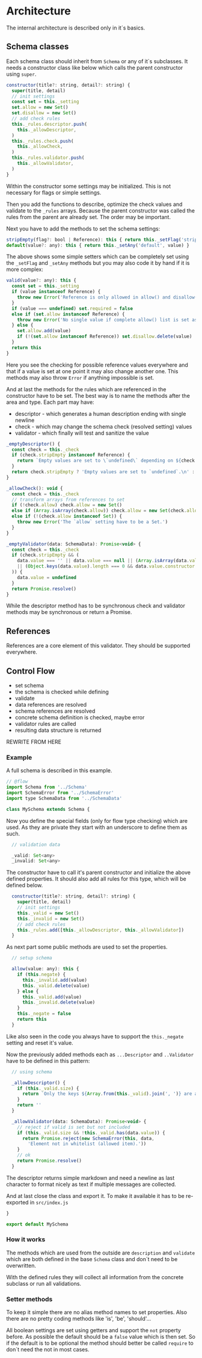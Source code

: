 # Architecture

The internal architecture is described only in it´s basics.


## Schema classes

Each schema class should inherit from `Schema` or any of it´s subclasses. It needs a constructor
class like below which calls the parent constructor using `super`.

```js
constructor(title?: string, detail?: string) {
  super(title, detail)
  // init settings
  const set = this._setting
  set.allow = new Set()
  set.disallow = new Set()
  // add check rules
  this._rules.descriptor.push(
    this._allowDescriptor,
  )
  this._rules.check.push(
    this._allowCheck,
  )
  this._rules.validator.push(
    this._allowValidator,
  )
}
```

Within the constructor some settings may be initialized. This is not necessary for flags or simple
settings.

Then you add the functions to describe, optimize the check values and validate to the `_rules`
arrays. Because the parent constructor was called the rules from the parent are already set.
The order may be important.

Next you have to add the methods to set the schema settings:

```js
stripEmpty(flag?: bool | Reference): this { return this._setFlag('stripEmpty', flag) }
default(value?: any): this { return this._setAny('default', value) }
```

The above shows some simple setters which can be completely set using the `_setFlag` and `_setAny`
methods but you may also code it by hand if it is more complex:

```js
valid(value?: any): this {
  const set = this._setting
  if (value instanceof Reference) {
    throw new Error('Reference is only allowed in allow() and disallow() for complete list')
  }
  if (value === undefined) set.required = false
  else if (set.allow instanceof Reference) {
    throw new Error('No single value if complete allow() list is set as reference.')
  } else {
    set.allow.add(value)
    if (!(set.allow instanceof Reference)) set.disallow.delete(value)
  }
  return this
}
```

Here you see the checking for possible reference values everywhere and that if a value is set at
one point it may also change another one. This methods may also throw `Error` if anything impossible is set.

And at last the methods for the rules which are referenced in the constructor have to be set.
The best way is to name the methods after the area and type. Each part may have:
- descriptor - which generates a human description ending with single newline
- check - which may change the schema check (resolved setting) values
- validator - which finally will test and sanitize the value

```js
_emptyDescriptor() {
  const check = this._check
  if (check.stripEmpty instanceof Reference) {
    return `Empty values are set to \`undefined\` depending on ${check.default.description}.\n`
  }
  return check.stripEmpty ? 'Empty values are set to `undefined`.\n' : ''
}

_allowCheck(): void {
  const check = this._check
  // transform arrays from references to set
  if (!check.allow) check.allow = new Set()
  else if (Array.isArray(check.allow)) check.allow = new Set(check.allow)
  else if (!(check.allow instanceof Set)) {
    throw new Error('The `allow` setting have to be a Set.')
  }
}

_emptyValidator(data: SchemaData): Promise<void> {
  const check = this._check
  if (check.stripEmpty && (
    data.value === '' || data.value === null || (Array.isArray(data.value) && !data.value.length)
    || (Object.keys(data.value).length === 0 && data.value.constructor === Object)
  )) {
    data.value = undefined
  }
  return Promise.resolve()
}
```

While the descriptor method has to be synchronous check and validator methods may be synchronous
or return a Promise.


## References

References are a core element of this validator. They should be supported everywhere.






## Control Flow

- set schema
- the schema is checked while defining
- validate
- data references are resolved
- schema references are resolved
- concrete schema definition is checked, maybe error
- validator rules are called
- resulting data structure is returned




REWRITE FROM HERE




### Example

A full schema is described in this example.

```js
// @flow
import Schema from '../Schema'
import SchemaError from '../SchemaError'
import type SchemaData from '../SchemaData'

class MySchema extends Schema {
```

Now you define the special fields (only for flow type checking) which are used.
As they are private they start with an underscore to define them as such.

```js
  // validation data

  _valid: Set<any>
  _invalid: Set<any>
```

The constructor have to call it's parent constructor and initialize the above
defined properties. It should also add all rules for this type, which will be
defined below.

```js
  constructor(title?: string, detail?: string) {
    super(title, detail)
    // init settings
    this._valid = new Set()
    this._invalid = new Set()
    // add check rules
    this._rules.add([this._allowDescriptor, this._allowValidator])
  }
```

As next part some public methods are used to set the properties.

```js
  // setup schema

  allow(value: any): this {
    if (this.negate) {
      this._invalid.add(value)
      this._valid.delete(value)
    } else {
      this._valid.add(value)
      this._invalid.delete(value)      
    }
    this._negate = false
    return this
  }
```

Like also seen in the code you always have to support the `this._negate` setting
and reset it's value.

Now the previously added methods each as `...Descriptor` and `..Validator` have
to be defined in this pattern:

```js
  // using schema

  _allowDescriptor() {
    if (this._valid.size) {
      return `Only the keys ${Array.from(this._valid).join(', ')} are allowed.\n`
    }
    return ''
  }

  _allowValidator(data: SchemaData): Promise<void> {
    // reject if valid is set but not included
    if (this._valid.size && !this._valid.has(data.value)) {
      return Promise.reject(new SchemaError(this, data,
        'Element not in whitelist (allowed item).'))
    }
    // ok
    return Promise.resolve()
  }
```

The descriptor returns simple markdown and need a newline as last character to format
nicely as text if multiple messages are collected.

And at last close the class and export it. To make it available it has to be
re-exported in `src/index.js`
```js
}

export default MySchema
```

### How it works

The methods which are used from the outside are `description` and `validate` which
are both defined in the base `Schema` class and don´t need to be overwritten.

With the defined rules they will collect all information from the concrete subclass
or run all validations.

### Setter methods

To keep it simple there are no alias method names to set properties. Also there
are no pretty coding methods like 'is', 'be', 'should'...

All boolean settings are set using getters and support the `not` property before.
As possible the default should be a `false` value which is then set. So if the
default is to be optional the method should better be called `require` to
don´t need the not in most cases.
